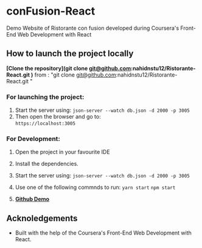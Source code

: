 # conFusion-React

Demo Website of Ristorante con fusion developed during Coursera's Front-End Web Development with React

## How to launch the project locally     
   **[Clone the repository](git clone git@github.com:nahidnstu12/Ristorante-React.git )** from : "git clone git@github.com:nahidnstu12/Ristorante-React.git " 
   
    
### For launching the project: 
  1. Start the server using:
  `
  json-server --watch db.json -d 2000 -p 3005
  `
  2. Then open the browser and go to:  
  `https://localhost:3005
  `
  
### For Development:
  1. Open the project in your favourite IDE
  2. Install the dependencies.
  3. Start the server using:
   `
    json-server --watch db.json -d 2000 -p 3005
    ` 
    
  4. Use one of the following commnds to run:
  `yarn start`
   `npm start
  `
  5. **[Github Demo]( https://nahidnstu12.github.io/Ristorante-React/ )**

## Acknoledgements

* Built with the help of the Coursera's Front-End Web Development with React.